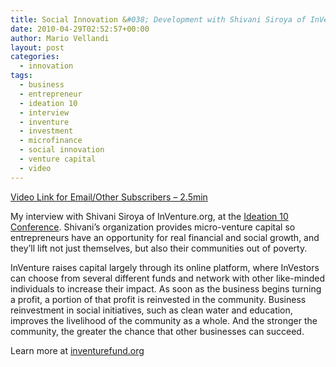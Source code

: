 ```yaml
---
title: Social Innovation &#038; Development with Shivani Siroya of InVentureFund.org
date: 2010-04-29T02:52:57+00:00
author: Mario Vellandi
layout: post
categories:
  - innovation
tags:
  - business
  - entrepreneur
  - ideation 10
  - interview
  - inventure
  - investment
  - microfinance
  - social innovation
  - venture capital
  - video
---
```

[Video Link for Email/Other Subscribers &#8211; 2.5min](http://vimeo.com/10831801)

My interview with Shivani Siroya of InVenture.org, at the [Ideation 10 Conference](http://www.ideationconference.com/). Shivani&#8217;s organization provides micro-venture capital so entrepreneurs have an opportunity for real financial and social growth, and they&#8217;ll lift not just themselves, but also their communities out of poverty.

InVenture raises capital largely through its online platform, where InVestors can choose from several different funds and network with other like-minded individuals to increase their impact. As soon as the business begins turning a profit, a portion of that profit is reinvested in the community. Business reinvestment in social initiatives, such as clean water and education, improves the livelihood of the community as a whole. And the stronger the community, the greater the chance that other businesses can succeed.

Learn more at [inventurefund.org](http://www.inventurefund.org/)
